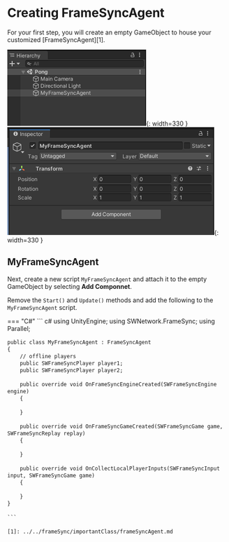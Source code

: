 # Creating FrameSyncAgent 

For your first step, you will create an empty GameObject to house your customized [FrameSyncAgent][1]. 

![img](./../../assets/tutorial/EmptyGameObject_Pong.PNG){: width=330 }
![img](./../../assets/tutorial/MyFrameSyncAgent_Pong.PNG){: width=330 }

## MyFrameSyncAgent

Next, create a new script `MyFrameSyncAgent` and attach it to the empty GameObject by selecting **Add Componnet**. 

Remove the `Start()` and `Update()` methods and add the following to the `MyFrameSyncAgent` script.

=== "C#"
    ``` c#
    using UnityEngine;
    using SWNetwork.FrameSync;
    using Parallel;

    public class MyFrameSyncAgent : FrameSyncAgent
    {
        // offline players
        public SWFrameSyncPlayer player1;
        public SWFrameSyncPlayer player2;

        public override void OnFrameSyncEngineCreated(SWFrameSyncEngine engine)
        {

        }

        public override void OnFrameSyncGameCreated(SWFrameSyncGame game, SWFrameSyncReplay replay)
        {

        }

        public override void OnCollectLocalPlayerInputs(SWFrameSyncInput input, SWFrameSyncGame game)
        {

        }
    }

    ```

    [1]: ../../frameSync/importantClass/frameSyncAgent.md